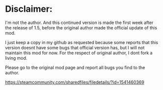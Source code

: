 ﻿# Disclaimer:

I'm not the author. And this continued version is made the first week after the release of 1.5, before the original author made the official update of this mod.

I just keep a copy in my github as requested because some reports that this version doesnt have some bugs that official version has, but I will not maintain this mod for now. For the respect of original author, I dont fork a living mod.

Please go to the original mod page and report all bugs you find to the author.

https://steamcommunity.com/sharedfiles/filedetails/?id=1541460369
